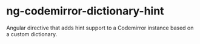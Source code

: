 ng-codemirror-dictionary-hint
=============================

Angular directive that adds hint support to a Codemirror instance based on a custom dictionary.
